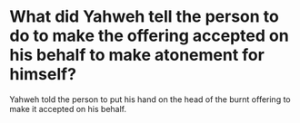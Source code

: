 # What did Yahweh tell the person to do to make the offering accepted on his behalf to make atonement for himself?

Yahweh told the person to put his hand on the head of the burnt offering to make it accepted on his behalf.
